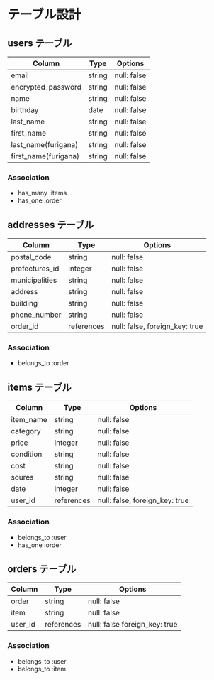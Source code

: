 # テーブル設計
## users テーブル
| Column              | Type      | Options     |
| --------            | ------    | ----------- |
| email               | string    | null: false |
| encrypted_password  | string    | null: false |
| name                | string    | null: false |
| birthday            | date      | null: false |
| last_name           | string    | null: false |
| first_name          | string    | null: false |
| last_name(furigana) | string    | null: false |
| first_name(furigana)| string    | null: false |

### Association
- has_many :items
- has_one :order

## addresses テーブル
| Column         | Type      | Options                        |
| --------       | ------    | -----------                    |
| postal_code    | string    | null: false                    |
| prefectures_id | integer   | null: false                    |
| municipalities | string    | null: false                    |
| address        | string    | null: false                    |
| building       | string    | null: false                    |
| phone_number   | string    | null: false                    |
| order_id        | references| null: false, foreign_key: true|
 
### Association
- belongs_to :order


## items テーブル
| Column      | Type       | Options                       |
| ------      | ------     | -----------                   |
| item_name   | string     | null: false                   |
| category    | string     | null: false                   |
| price       | integer    | null: false                   |
| condition   | string     | null: false                   |
| cost        | string     | null: false                   |
| soures      | string     | null: false                   |
| date        | integer    | null: false                   |
| user_id     | references | null: false, foreign_key: true|

### Association
- belongs_to :user
- has_one :order

## orders テーブル
| Column     | Type          | Options                        |
| ------     | ----------    | ------------------------------ |
| order      | string        | null: false                    |
| item       | string        | null: false                    |
| user_id    | references    | null: false   foreign_key: true|
 
### Association
 
- belongs_to :user
- belongs_to :item

